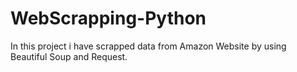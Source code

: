 # WebScrapping-Python

In this project i have scrapped data from Amazon Website by using Beautiful Soup and Request.
